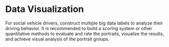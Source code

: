 # Data Visualization
 For social vehicle drivers, construct multiple big data labels to analyze their driving behavior. It is recommended to build a scoring system or other quantitative methods to evaluate and rate the portraits, visualize the results, and achieve visual analysis of the portrait groups.
